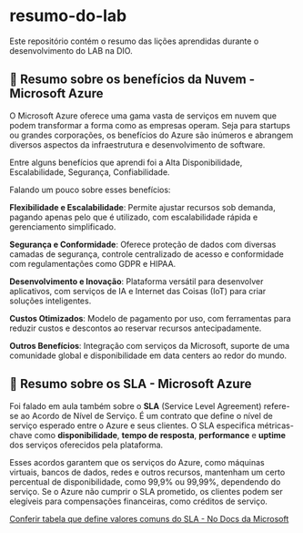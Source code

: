 # resumo-do-lab
Este repositório contém o resumo das lições aprendidas durante o desenvolvimento do LAB na DIO.

## 🚀 Resumo sobre os benefícios da Nuvem - Microsoft Azure

O Microsoft Azure oferece uma gama vasta de serviços em nuvem que podem transformar a forma como as empresas operam. Seja para startups ou grandes corporações, os benefícios do Azure são inúmeros e abrangem diversos aspectos da infraestrutura e desenvolvimento de software.

Entre alguns benefícios que aprendi foi a Alta Disponibilidade, Escalabilidade, Segurança, Confiabilidade.

Falando um pouco sobre esses benefícios:

**Flexibilidade e Escalabilidade**: Permite ajustar recursos sob demanda, pagando apenas pelo que é utilizado, com escalabilidade rápida e gerenciamento simplificado.

**Segurança e Conformidade**: Oferece proteção de dados com diversas camadas de segurança, controle centralizado de acesso e conformidade com regulamentações como GDPR e HIPAA.

**Desenvolvimento e Inovação**: Plataforma versátil para desenvolver aplicativos, com serviços de IA e Internet das Coisas (IoT) para criar soluções inteligentes.

**Custos Otimizados**: Modelo de pagamento por uso, com ferramentas para reduzir custos e descontos ao reservar recursos antecipadamente.

**Outros Benefícios**: Integração com serviços da Microsoft, suporte de uma comunidade global e disponibilidade em data centers ao redor do mundo.

## 🚀 Resumo sobre os SLA - Microsoft Azure

Foi falado em aula também sobre o **SLA** (Service Level Agreement) refere-se ao Acordo de Nível de Serviço. É um contrato que define o nível de serviço esperado entre o Azure e seus clientes. O SLA especifica métricas-chave como **disponibilidade**, **tempo de resposta**, **performance** e **uptime** dos serviços oferecidos pela plataforma.

Esses acordos garantem que os serviços do Azure, como máquinas virtuais, bancos de dados, redes e outros recursos, mantenham um certo percentual de disponibilidade, como 99,9% ou 99,99%, dependendo do serviço. Se o Azure não cumprir o SLA prometido, os clientes podem ser elegíveis para compensações financeiras, como créditos de serviço.

[Conferir tabela que define valores comuns do SLA - No Docs da Microsoft](https://learn.microsoft.com/pt-br/azure/well-architected/reliability/metrics#sla-values)
